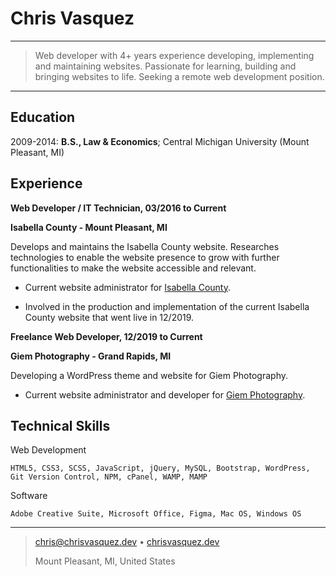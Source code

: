 # Chris Vasquez

---

> Web developer with 4+ years experience developing,
> implementing and maintaining websites. Passionate
> for learning, building and bringing websites to life.
> Seeking a remote web development position.

---

## Education

2009-2014: **B.S., Law & Economics**; Central Michigan University (Mount Pleasant, MI)

## Experience

**Web Developer / IT Technician, 03/2016 to Current**

**Isabella County - Mount Pleasant, MI**

Develops and maintains the Isabella County website. Researches technologies
to enable the website presence to grow with further functionalities to make the website
accessible and relevant.

- Current website administrator for
  [Isabella County](https://www.isabellacounty.org).

- Involved in the production and implementation of the current Isabella
  County website that went live in 12/2019.

**Freelance Web Developer, 12/2019 to Current**

**Giem Photography - Grand Rapids, MI**

Developing a WordPress theme and website for Giem Photography.

- Current website administrator and developer for
  [Giem Photography](https://www.giemphotography.com).

## Technical Skills

Web Development

    HTML5, CSS3, SCSS, JavaScript, jQuery, MySQL, Bootstrap, WordPress, Git Version Control, NPM, cPanel, WAMP, MAMP

Software

    Adobe Creative Suite, Microsoft Office, Figma, Mac OS, Windows OS

---

> <chris@chrisvasquez.dev> • [chrisvasquez.dev](https://www.chrisvasquez.dev)
>
> Mount Pleasant, MI, United States
